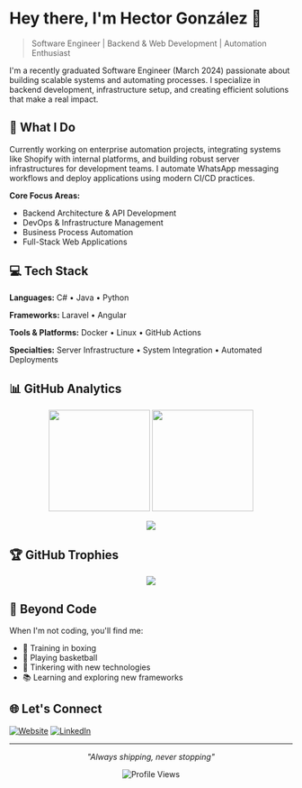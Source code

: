 # Hey there, I'm Hector González 👋

> Software Engineer | Backend & Web Development | Automation Enthusiast

I'm a recently graduated Software Engineer (March 2024) passionate about building scalable systems and automating processes. I specialize in backend development, infrastructure setup, and creating efficient solutions that make a real impact.

## 🚀 What I Do

Currently working on enterprise automation projects, integrating systems like Shopify with internal platforms, and building robust server infrastructures for development teams. I automate WhatsApp messaging workflows and deploy applications using modern CI/CD practices.

**Core Focus Areas:**
- Backend Architecture & API Development
- DevOps & Infrastructure Management
- Business Process Automation
- Full-Stack Web Applications

## 💻 Tech Stack

**Languages:** C# • Java • Python

**Frameworks:** Laravel • Angular

**Tools & Platforms:** Docker • Linux • GitHub Actions

**Specialties:** Server Infrastructure • System Integration • Automated Deployments

## 📊 GitHub Analytics

<p align="center">
  <img height="180em" src="https://github-readme-stats.vercel.app/api?username=iHector1&show_icons=true&theme=tokyonight&hide_border=true&count_private=true&include_all_commits=true"/>
  <img height="180em" src="https://github-readme-stats.vercel.app/api/top-langs/?username=iHector1&layout=compact&theme=tokyonight&hide_border=true"/>
</p>

<p align="center">
  <img src="https://streak-stats.demolab.com/?user=iHector1&theme=tokyonight&hide_border=true"/>
</p>

## 🏆 GitHub Trophies

<p align="center">
  <img src="https://github-profile-trophy.vercel.app/?username=iHector1&theme=tokyonight&no-frame=true&no-bg=false&margin-w=4&row=2&column=4"/>
</p>

## 🎯 Beyond Code

When I'm not coding, you'll find me:
- 🥊 Training in boxing
- 🏀 Playing basketball
- 🔧 Tinkering with new technologies
- 📚 Learning and exploring new frameworks

## 🌐 Let's Connect

[![Website](https://img.shields.io/badge/Portfolio-hector--gonzalez.vercel.app-58a6ff?style=flat-square&logo=vercel&logoColor=white)](https://hector-gonzalez.vercel.app/)
[![LinkedIn](https://img.shields.io/badge/LinkedIn-ihector-0077B5?style=flat-square&logo=linkedin&logoColor=white)](https://www.linkedin.com/in/ihector/)

---

<div align="center">
  
*"Always shipping, never stopping"*

![Profile Views](https://komarev.com/ghpvc/?username=iHector1&color=58a6ff&style=flat-square)

</div>
